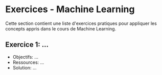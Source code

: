 # Exercices - Machine Learning

Cette section contient une liste d'exercices pratiques pour appliquer les concepts appris dans le cours de Machine Learning.

## Exercice 1: ...

- Objectifs: ...
- Ressources: ...
- Solution: ...
